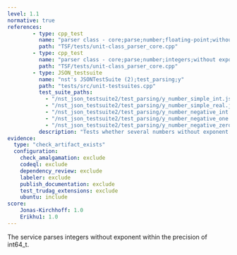 ```yaml
---
level: 1.1
normative: true
references:
        - type: cpp_test
          name: "parser class - core;parse;number;floating-point;without exponent"
          path: "TSF/tests/unit-class_parser_core.cpp"
        - type: cpp_test
          name: "parser class - core;parse;number;integers;without exponent"
          path: "TSF/tests/unit-class_parser_core.cpp"
        - type: JSON_testsuite
          name: "nst's JSONTestSuite (2);test_parsing;y"
          path: "tests/src/unit-testsuites.cpp"
          test_suite_paths:
            - "/nst_json_testsuite2/test_parsing/y_number_simple_int.json"
            - "/nst_json_testsuite2/test_parsing/y_number_simple_real.json"
            - "/nst_json_testsuite2/test_parsing/y_number_negative_int.json"
            - "/nst_json_testsuite2/test_parsing/y_number_negative_one.json"
            - "/nst_json_testsuite2/test_parsing/y_number_negative_zero.json"
          description: "Tests whether several numbers without exponent are parsed without throwing an exception."
evidence:
  type: "check_artifact_exists"
  configuration:
    check_amalgamation: exclude
    codeql: exclude
    dependency_review: exclude
    labeler: exclude
    publish_documentation: exclude
    test_trudag_extensions: exclude
    ubuntu: include
score:
    Jonas-Kirchhoff: 1.0
    Erikhu1: 1.0
---
```


The service parses integers without exponent within the precision of int64_t. 